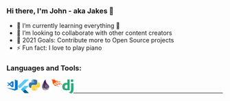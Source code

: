 ### Hi there, I'm John - aka Jakes 👋

- 🌱 I’m currently learning everything 🤣
- 👯 I’m looking to collaborate with other content creators
- 🥅 2021 Goals: Contribute more to Open Source projects
- ⚡ Fun fact: I love to play piano 


### Languages and Tools:

<img align="left" alt="Visual Studio Code" width="26px" src="https://raw.githubusercontent.com/github/explore/80688e429a7d4ef2fca1e82350fe8e3517d3494d/topics/visual-studio-code/visual-studio-code.png" />
<img align="left" alt="Flutter" width="26px" src="https://raw.githubusercontent.com/JohnKinyanjui/JohnKinyanjui/master/images/flutter.png" />
<img align="left" alt="Python" width="26px" src="https://raw.githubusercontent.com/JohnKinyanjui/JohnKinyanjui/master/images/python.png" />
<img align="left" alt="Elixir" width="26px" src="https://raw.githubusercontent.com/JohnKinyanjui/JohnKinyanjui/master/images/elixir.png" />
<img align="left" alt="Phoenix" width="26px" src="https://raw.githubusercontent.com/JohnKinyanjui/JohnKinyanjui/master/images/phoenix.png" />
<img align="left" alt="django" width="26px" src="https://raw.githubusercontent.com/JohnKinyanjui/JohnKinyanjui/master/images/django.png" />
<br />

---

  
</details>
